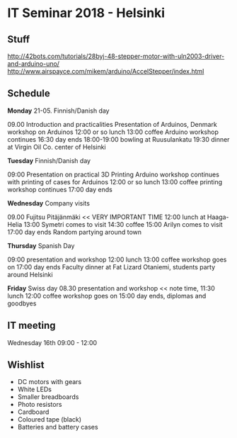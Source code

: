 # IT Seminar 2018 - Helsinki

## Stuff

http://42bots.com/tutorials/28byj-48-stepper-motor-with-uln2003-driver-and-arduino-uno/
http://www.airspayce.com/mikem/arduino/AccelStepper/index.html

## Schedule

**Monday** 21-05. Finnish/Danish day

09.00 Introduction and practicalities
Presentation of Arduinos, Denmark
workshop on Arduinos
12:00 or so lunch
13:00 coffee
Arduino workshop continues
16:30 day ends
18:00-19:00 bowling at Ruusulankatu
19:30 dinner at Virgin Oil Co. center of Helsinki

**Tuesday** Finnish/Danish day

09:00 Presentation on practical 3D Printing
Arduino workshop continues with printing of cases for Arduinos
12:00 or so lunch
13:00 coffee
printing workshop continues
17:00 day ends

**Wednesday** Company visits

09.00 Fujitsu Pitäjänmäki << VERY IMPORTANT TIME
12:00 lunch at Haaga-Helia
13:00 Symetri comes to visit
14:30 coffee
15:00 Arilyn comes to visit
17:00 day ends
Random partying around town

**Thursday** Spanish Day

09:00 presentation and workshop
12:00 lunch
13:00 coffee
workshop goes on
17:00 day ends
Faculty dinner at Fat Lizard Otaniemi, students party around Helsinki

**Friday** Swiss day
08.30 presentation and workshop << note time,
11:30 lunch
12:00 coffee
workshop goes on
15:00 day ends, diplomas and goodbyes

## IT meeting
Wednesday 16th 09:00 - 12:00

## Wishlist

* DC motors with gears
* White LEDs
* Smaller breadboards
* Photo resistors
* Cardboard
* Coloured tape (black)
* Batteries and battery cases
